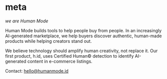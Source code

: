 # meta
_we are Human Mode_

Human Mode builds tools to help people buy from people. In an increasingly AI-generated marketplace, we help buyers discover authentic, human-made products while helping creators stand out.

We believe technology should amplify human creativity, not replace it. Our first product, h.id, uses Certified Human© detection to identify AI-generated content in e-commerce listings.

Contact: hello@humanmode.id